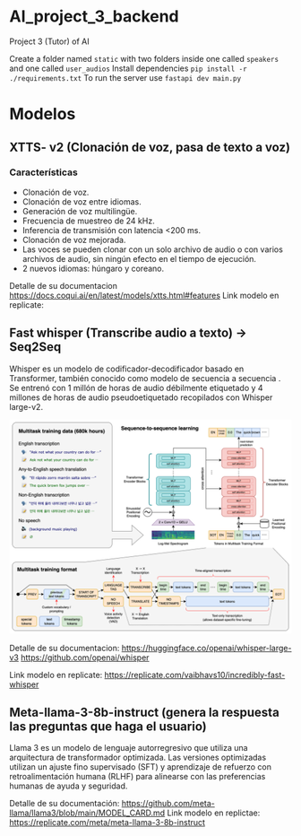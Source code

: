 # AI_project_3_backend

Project 3 (Tutor) of AI

Create a folder named `static` with two folders inside one called `speakers` and one called `user_audios`
Install dependencies `pip install -r ./requirements.txt`
To run the server use `fastapi dev main.py`

# Modelos

## XTTS- v2 (Clonación de voz, pasa de texto a voz)

### Características 
- Clonación de voz.
- Clonación de voz entre idiomas.
- Generación de voz multilingüe.
- Frecuencia de muestreo de 24 kHz.
- Inferencia de transmisión con latencia <200 ms. 
- Clonación de voz mejorada.
- Las voces se pueden clonar con un solo archivo de audio o con varios archivos de audio, sin ningún efecto en el tiempo de ejecución.
- 2 nuevos idiomas: húngaro y coreano.

Detalle de su documentacion https://docs.coqui.ai/en/latest/models/xtts.html#features
Link modelo en replicate: 
## Fast whisper (Transcribe audio a texto) -> Seq2Seq

Whisper es un modelo de codificador-decodificador basado en Transformer, también conocido como modelo de secuencia a secuencia . Se entrenó con 1 millón de horas de audio débilmente etiquetado y 4 millones de horas de audio pseudoetiquetado recopilados con Whisper large-v2.

![](Img/Whisper.png) 

Detalle de su documentacion:
https://huggingface.co/openai/whisper-large-v3
https://github.com/openai/whisper

Link modelo en replicate: https://replicate.com/vaibhavs10/incredibly-fast-whisper

## Meta-llama-3-8b-instruct (genera la respuesta las preguntas que haga el usuario)

Llama 3 es un modelo de lenguaje autorregresivo que utiliza una arquitectura de transformador optimizada. Las versiones optimizadas utilizan un ajuste fino supervisado (SFT) y aprendizaje de refuerzo con retroalimentación humana (RLHF) para alinearse con las preferencias humanas de ayuda y seguridad.

Detalle de su documentación: https://github.com/meta-llama/llama3/blob/main/MODEL_CARD.md
Link modelo en replictae: https://replicate.com/meta/meta-llama-3-8b-instruct
